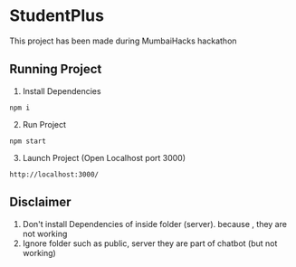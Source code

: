 # StudentPlus

This project has been made during MumbaiHacks hackathon

## Running Project 

1. Install Dependencies
```
npm i
```

2. Run Project 
```
npm start
```

3. Launch Project (Open Localhost port 3000)
```
http://localhost:3000/
```

## Disclaimer

1. Don't install Dependencies of inside folder (server). because , they are not working
2. Ignore folder such as public, server they are part of chatbot (but not working)